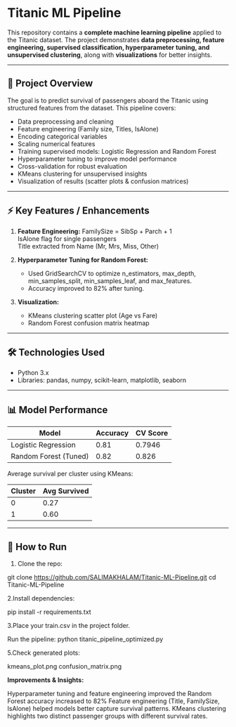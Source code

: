 # Titanic ML Pipeline

This repository contains a **complete machine learning pipeline** applied to the Titanic dataset. The project demonstrates **data preprocessing, feature engineering, supervised classification, hyperparameter tuning, and unsupervised clustering**, along with **visualizations** for better insights.

---

## 📝 Project Overview

The goal is to predict survival of passengers aboard the Titanic using structured features from the dataset. This pipeline covers:  

- Data preprocessing and cleaning  
- Feature engineering (Family size, Titles, IsAlone)  
- Encoding categorical variables  
- Scaling numerical features  
- Training supervised models: Logistic Regression and Random Forest  
- Hyperparameter tuning to improve model performance  
- Cross-validation for robust evaluation  
- KMeans clustering for unsupervised insights  
- Visualization of results (scatter plots & confusion matrices)

---

## ⚡ Key Features / Enhancements

1. **Feature Engineering:**
   FamilySize = SibSp + Parch + 1  
   IsAlone flag for single passengers  
   Title extracted from Name (Mr, Mrs, Miss, Other)  

2. **Hyperparameter Tuning for Random Forest:**
   - Used GridSearchCV to optimize n_estimators, max_depth, min_samples_split, min_samples_leaf, and max_features.  
   - Accuracy improved to 82% after tuning.  

3. **Visualization:**
   - KMeans clustering scatter plot (Age vs Fare)  
   - Random Forest confusion matrix heatmap  

---

## 🛠 Technologies Used

- Python 3.x  
- Libraries: pandas, numpy, scikit-learn, matplotlib, seaborn  

---

## 📊 Model Performance

| Model                    | Accuracy | CV Score |
|---------------------------|----------|----------|
| Logistic Regression       | 0.81     | 0.7946   |
| Random Forest (Tuned)     | 0.82     | 0.826    |

Average survival per cluster using KMeans:  

| Cluster | Avg Survived |
|---------|--------------|
| 0       | 0.27         |
| 1       | 0.60         |

---

## 🚀 How to Run

1. Clone the repo:


git clone https://github.com/SALIMAKHALAM/Titanic-ML-Pipeline.git
cd Titanic-ML-Pipeline

2.Install dependencies:

pip install -r requirements.txt

3.Place your train.csv in the project folder.

Run the pipeline:
python titanic_pipeline_optimized.py

5.Check generated plots:

kmeans_plot.png
confusion_matrix.png

**Improvements & Insights:**

Hyperparameter tuning and feature engineering improved the Random Forest accuracy increased to 82%
Feature engineering (Title, FamilySize, IsAlone) helped models better capture survival patterns.
KMeans clustering highlights two distinct passenger groups with different survival rates.

